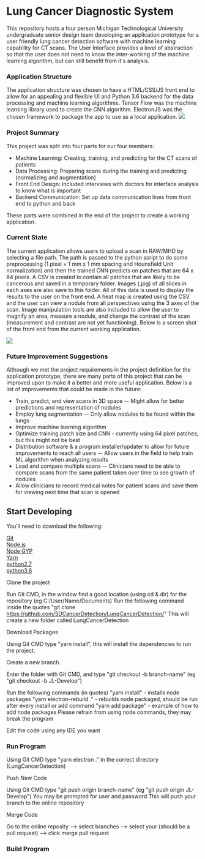 
# Lung Cancer Diagnostic System
This repository hosts a four person Michigan Technological University undergraduate senior design team developing an application prototype for a user friendly lung cancer detection software with machine learning capability for CT scans. The User Interface provides a level of abstraction so that the user does not need to know the inter-working of the machine learning algorithm, but can still benefit from it's analysis. 

### Application Structure

The application structure was chosen to have a HTML/CSS/JS front end to allow for an appealing and flexible UI and Python 3.6 backend for the data processing and machine learning algorithms. Tensor Flow was the machine learning library used to create the CNN algorithm. ElectronJS was the chosen framework to package the app to use as a local application.
**![](https://lh3.googleusercontent.com/hkAYdXg_TmwadS44Ll0yUP6Ss1LzXF5bTmv_TEsGefN1QdDGxZNPSzQ_hOrxsNES89ynRT9PW-Kl9wQW1DRZoQ1Nr6NHP72Be_zNv6JW6ge5P58K9Vfku7NZq5sg0vCUY4KcJYtg)**

### Project Summary
This project was split into four parts for our four members: 

- Machine Learning: Creating, training, and predicting for the CT scans of patients
- Data Processing: Preparing scans during the training and predicting (normalizing and augmentation)
-  Front End Design: Included interviews with doctors for interface analysis to know what is important
- Backend Communication: Set up data communication lines from front end to python and back

These parts were combined in the end of the project to create a working application.

### Current State
The current application allows users to upload a scan in RAW/MHD by selecting a file path. The path is passed to the python script to do some preprocessing (1 pixel = 1 mm x 1 mm spacing and Hounsfield Unit normalization) and then the trained CNN predicts on patches that are 64 x 64 pixels. A CSV is created to contain all patches that are likely to be cancerous and saved in a temporary folder. Images (.jpg) of all slices in each axes are also save to this folder. All of this data is used to display the results to the user on the front end. A heat map is created using the CSV and the user can view a nodule from all perspectives using the 3 axes of the scan. Image manipulation tools are also included to allow the user to magnify an area, measure a nodule, and change the contrast of the scan (measurement and contrast are not yet functioning). Below is a screen shot of the front end from the current working application.

**![](https://lh6.googleusercontent.com/lwDsSnw8yiJsUof_hJAIsDczmrKpL4NfYKgTn17HqfigT_8D2B_r0elyi5tcBNV_W5umi4911wn58aht0gw85SAPP_uZqkPNCA0iiaZyXEmUCJoOxd9Suk-Ys2Hl_eTYqrqOeWALhoY)**

### Future Improvement Suggestions
Although we met the project requirements in the project definition for the application prototype, there are many parts of this project that can be improved upon to make it a better and more useful application. Below is a list of improvements that could be made in the future:
-   Train, predict, and view scans in 3D space
--  Might allow for better predictions and representation of nodules
-   Employ lung segmentation
--   Only allow nodules to be found within the lungs
-   Improve machine learning algorithm
-   Optimize training patch size and CNN - currently using 64 pixel patches, but this might not be best
-   Distribution software & a program installer/updater to allow for future improvements to reach all users
-- Allow users in the field to help train ML algorithm when analyzing results
-   Load and compare multiple scans
-- Clinicians need to be able to compare scans from the same patient taken over time to see growth of nodules
-   Allow clinicians to record medical notes for patient scans and save them for viewing next time that scan is opened

## Start Developing

You'll need to download the following:

<a href="https://git-scm.com/downloads">Git</a><br />
<a href="https://nodejs.org/en/">Node.js</a><br />
<a href="https://github.com/nodejs/node-gyp">Node GYP</a><br />
<a href="https://yarnpkg.com/en/docs/install#windows-stable">Yarn</a><br />
<a href="https://www.python.org/">python2.7</a><br />
<a href="https://www.python.org/">python3.6</a>

Clone the project

Run Git CMD, in the window find a good location (using cd & dir) for the repository (eg C:/User/Name/Documents)
Run the following command inside the quotes "git clone https://github.com/SDCancerDetection/LungCancerDetection/"
This will create a new folder called LungCancerDetection

Download Packages

Using Git CMD type "yarn install", this will install the dependencies to run the project.

Create a new branch.

Enter the folder with Git CMD, and type "git checkout -b branch-name" (eg "git checkout -b JL-Develop")

Run the following commands (in quotes)
"yarn install" - installs node packages
"yarn electron-rebuild ." - rebuilds node packaged, should be run after every install or add command
"yarn add package" - example of how to add node packages
Please refrain from using node commands, they may break the program

Edit the code using any IDE you want

### Run Program

Using Git CMD type "yarn electron ." in the correct directory (LungCancerDetection)

Push New Code

Using Git CMD type "git push origin branch-name" (eg "git push origin JL-Develop")
You may be prompted for user and password
This will push your branch to the online repository

Merge Code

Go to the online reposity --> select branches --> select your (should be a pull request) --> click merge pull request

### Build Program


